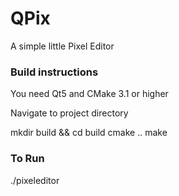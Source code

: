 # QPix

A simple little Pixel Editor

### Build instructions

You need Qt5 and CMake 3.1 or higher

Navigate to project directory

mkdir build && cd build
cmake ..
make

### To Run

./pixeleditor